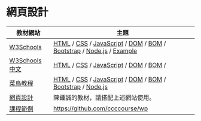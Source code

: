 # 網頁設計

教材網站                  | 主題
-------------------------|---------------------------------------------
[W3Schools](https://www.w3schools.com/) | [HTML](https://www.w3schools.com/html/default.asp) / [CSS](https://www.w3schools.com/css/default.asp) / [JavaScript](https://www.w3schools.com/js/default.asp) / [DOM](https://www.w3schools.com/js/js_htmldom.asp) / [BOM](https://www.w3schools.com/js/js_window.asp) / [Bootstrap](https://www.w3schools.com/bootstrap/bootstrap_ver.asp) / [Node.js](https://www.w3schools.com/nodejs/default.asp) / [Example](https://www.w3schools.com/howto/default.asp)
[W3Schools 中文](https://www.w3school.com.cn/) | [HTML](https://www.w3school.com.cn/html/index.asp) / [CSS](https://www.w3school.com.cn/css/index.asp) / [JavaScript](https://www.w3school.com.cn/js/index.asp) / [DOM](https://www.w3school.com.cn/js/js_htmldom.asp) / [BOM](https://www.w3school.com.cn/js/js_window.asp) / 
[菜鳥教程](https://www.runoob.com/) | [HTML](https://www.runoob.com/html/html-tutorial.html) / [CSS](https://www.runoob.com/css/css-tutorial.html) / [JavaScript](https://www.runoob.com/js/js-tutorial.html) / [DOM](https://www.runoob.com/htmldom/htmldom-tutorial.html) / [BOM](https://www.runoob.com/js/js-window.html) / [Bootstrap](https://www.runoob.com/bootstrap4/bootstrap4-tutorial.html) / [Node.js](https://www.runoob.com/nodejs/nodejs-tutorial.html)
[網頁設計](../../書籍/網頁設計)  | 陳鍾誠的教材，請搭配上述網站使用。
[課程範例](https://github.com/ccccourse)   |  https://github.com/ccccourse/wp